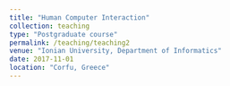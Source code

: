 ```yaml
---
title: "Human Computer Interaction"
collection: teaching
type: "Postgraduate course"
permalink: /teaching/teaching2
venue: "Ionian University, Department of Informatics"
date: 2017-11-01
location: "Corfu, Greece"
---
```



